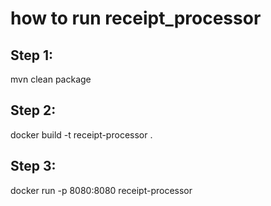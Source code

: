 # how to run receipt_processor

## Step 1: 
mvn clean package

## Step 2:
docker build -t receipt-processor .

## Step 3:
docker run -p 8080:8080 receipt-processor
